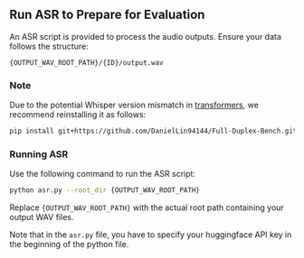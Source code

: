 ## Run ASR to Prepare for Evaluation
An ASR script is provided to process the audio outputs. Ensure your data follows the structure:
```
{OUTPUT_WAV_ROOT_PATH}/{ID}/output.wav
```

### Note
Due to the potential Whisper version mismatch in [transformers](https://github.com/huggingface/transformers), we recommend reinstalling it as follows:
``` bash
pip install git+https://github.com/DanielLin94144/Full-Duplex-Bench.git#subdirectory=get_transcript/transformers
```

### Running ASR

Use the following command to run the ASR script:

```bash
python asr.py --root_dir {OUTPUT_WAV_ROOT_PATH}
```

Replace `{OUTPUT_WAV_ROOT_PATH}` with the actual root path containing your output WAV files.

Note that in the `asr.py` file, you have to specify your huggingface API key in the beginning of the python file.
